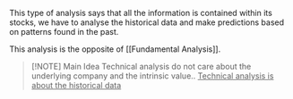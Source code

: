 This type of analysis says that all the information is contained within its stocks, we have to analyse the historical data and make predictions based on patterns found in the past.

This analysis is the opposite of [[Fundamental Analysis]]. 



> [!NOTE] Main Idea
> Technical analysis do not care about the underlying company and the intrinsic value.. <ins>Technical analysis is about the historical data</ins>

> 
